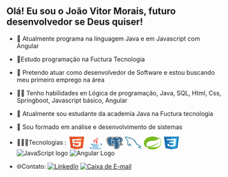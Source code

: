 ## Olá! Eu sou o João Vitor Morais, futuro desenvolvedor se Deus quiser!

- 🔭 Atualmente programa na linguagem Java e em Javascript com Angular
- 🌱Estudo programação na Fuctura Tecnologia
- 👯 Pretendo atuar como desenvolvedor de Software e estou buscando meu primeiro emprego na área
- 🤹🏼 Tenho habilidades en Lógica de programação, Java, SQL, Html, Css, Springboot, Javascript básico, Angular
- 🤔 Atualmente sou estudante da academia Java na Fuctura tecnologia
- 💬 Sou formado em análise e desenvolvimento de sistemas
- 🧑🏻‍💻Tecnologias : <img align="center" alt="Rafa-HTML" height="30" width="40" src="https://raw.githubusercontent.com/devicons/devicon/master/icons/html5/html5-original.svg">    <img align="center" alt="Rafa-Java" height="30" width="40" src="https://raw.githubusercontent.com/devicons/devicon/master/icons/java/java-original.svg">  <img align="center" alt="PostgreSQL" height="30" width="40" src="https://raw.githubusercontent.com/devicons/devicon/master/icons/postgresql/postgresql-original.svg">  <img align="center" alt="MySQL" height="30" width="40" src="https://raw.githubusercontent.com/devicons/devicon/master/icons/mysql/mysql-original.svg">  <img align="center" alt="Spring Boot" height="30" width="40" src="https://raw.githubusercontent.com/devicons/devicon/master/icons/spring/spring-original.svg">  <img align="center" alt="CSS3" height="30" width="40" src="https://raw.githubusercontent.com/devicons/devicon/master/icons/css3/css3-original.svg">  <img src="https://upload.wikimedia.org/wikipedia/commons/6/6a/JavaScript-logo.png" alt="JavaScript logo" width="35" height="35">  <img src="https://angular.io/assets/images/logos/angular/angular.png" alt="Angular Logo" width="40">




- 🌐Contato: [![LinkedIn](https://img.shields.io/badge/LinkedIn-blue?logo=linkedin&logoColor=white&style=for-the-badge)](https://www.linkedin.com/in/jo%C3%A3o-vitor-morais-4862112a7/)   <a href="mailto:joao.vpereira@ficr.edu.br">
    <img src="https://upload.wikimedia.org/wikipedia/commons/thumb/4/4e/Mail_%28iOS%29.svg/120px-Mail_%28iOS%29.svg.png" alt="Caixa de E-mail" width="35" height="35">
</a>








         
          

